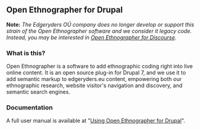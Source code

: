 ## Open Ethnographer for Drupal

**Note:** _The Edgeryders OÜ company does no longer develop or support this strain of the Open Ethnographer software and we consider it legacy code. Instead, you may be interested in [Open Ethnographer for Discourse](https://edgeryders.eu/t/6811)._


### What is this?

Open Ethnographer is a software to add ethnographic coding right into live online content. It is an open source plug-in for Drupal 7, and we use it to add semantic markup to edgeryders.eu content, empowering both our ethnographic research, website visitor's navigation and discovery, and semantic search engines.


### Documentation

A full user manual is available at "[Using Open Ethnographer for Drupal](https://edgeryders.eu/t/3939)".
